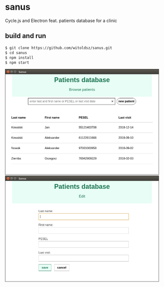 # sanus
Cycle.js and Electron feat. patients database for a clinic

## build and run

    $ git clone https://github.com/witoldsz/sanus.git
    $ cd sanus
    $ npm install
    $ npm start

 ![sanus-app](https://github.com/witoldsz/sanus/raw/assets/sanus-app.png)
 ![sanus-app-edit](https://github.com/witoldsz/sanus/raw/assets/sanus-app-edit.png)
